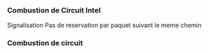 ### Combustion de Circuit Intel

Signalisation 
Pas de reservation 
par paquet
suivant le meme chemin



### Combustion de circuit
